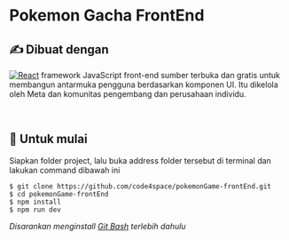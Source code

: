 # Pokemon Gacha FrontEnd

## &#9997; Dibuat dengan

[![React][React.js]][React-url]
 framework JavaScript front-end sumber terbuka dan gratis untuk membangun antarmuka pengguna berdasarkan komponen UI. Itu dikelola oleh Meta dan komunitas pengembang dan perusahaan individu.

[React.js]: https://img.shields.io/badge/React-20232A?style=for-the-badge&logo=react&logoColor=61DAFB
[React-url]: https://reactjs.org/


&nbsp;

## &#128074; Untuk mulai
Siapkan folder project, lalu buka address folder tersebut di terminal dan lakukan command dibawah ini 

  ```
  $ git clone https://github.com/code4space/pokemonGame-frontEnd.git
  $ cd pokemonGame-frontEnd
  $ npm install
  $ npm run dev
  ```

*Disarankan menginstall [Git Bash](https://git-scm.com/downloads) terlebih dahulu*
